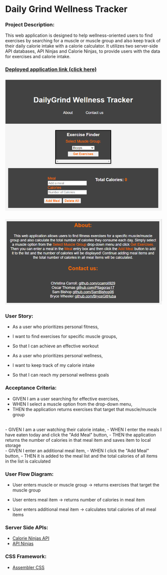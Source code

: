 # Daily Grind Wellness Tracker

###  Project Description: 
This web application is designed to help wellness-oriented users to find exercises by searching for a muscle or muscle group and also keep track of their daily calorie intake with a calorie calculator. It utilizes two server-side API databases, API Ninjas and Calorie Ninjas, to provide users with the data for exercises and calorie intake. 

### [Deployed application link (click here)]( https://ccarroll929.github.io/wellness-tracker-app/) 

### ![Screenshots of deployed application:](./assets/images/Deployed-Page-SS-0.PNG)  
### ![](./assets/images/Deployed-Page-SS-1.PNG)


### User Story:

- As a user who prioritizes personal fitness,
- I want to find exercises for specific muscle groups,
- So that I can achieve an effective workout

- As a user who prioritizes personal wellness, 
- I want to keep track of my calorie intake
- So that I can reach my personal wellness goals


### Acceptance Criteria:
- GIVEN I am a user searching for effective exercises,
- WHEN I select a muscle option from the drop-down menu,
- THEN the application returns exercises that target that muscle/muscle group  
<br> 
- GIVEN I am a user watching their calorie intake, 
- WHEN I enter the meals I have eaten today and click the "Add Meal" button, 
- THEN the application returns the number of calories in that meal item and saves item to local storage  
<br>
- GIVEN I enter an additional meal item,
- WHEN I click the "Add Meal" button,
- THEN it is added to the meal list and the total calories of all items in the list is calculated 

### User Flow Diagram: 
- User enters muscle or muscle group → returns exercises that target the muscle group  

- User enters meal item → returns number of calories in meal item  

- User enters additional meal item → calculates total calories of all meal items  


### Server Side APIs:
- [Calorie Ninjas API](https://calorieninjas.com/api)
- [API Ninjas](https://api-ninjas.com/) 

### CSS Framework:
- [Assembler CSS](https://asmcss.com/)  